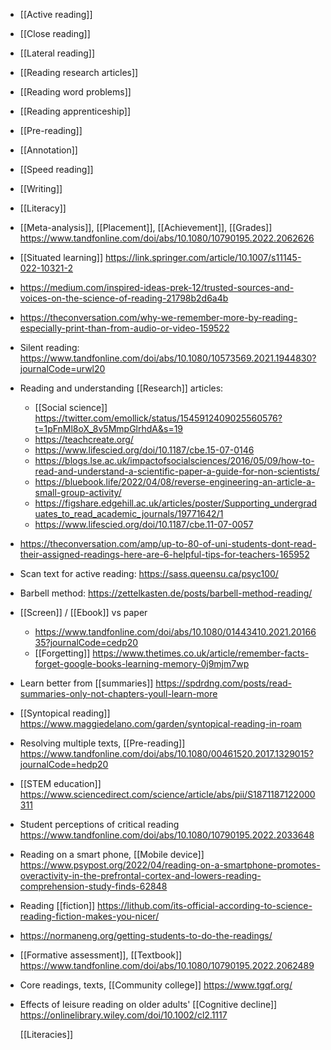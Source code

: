 - [[Active reading]]
- [[Close reading]]
- [[Lateral reading]]
- [[Reading research articles]]
- [[Reading word problems]]
- [[Reading apprenticeship]]
- [[Pre-reading]]
- [[Annotation]]
- [[Speed reading]]
- [[Writing]]
- [[Literacy]]
- [[Meta-analysis]], [[Placement]], [[Achievement]], [[Grades]] https://www.tandfonline.com/doi/abs/10.1080/10790195.2022.2062626
- [[Situated learning]] https://link.springer.com/article/10.1007/s11145-022-10321-2
- https://medium.com/inspired-ideas-prek-12/trusted-sources-and-voices-on-the-science-of-reading-21798b2d6a4b
- https://theconversation.com/why-we-remember-more-by-reading-especially-print-than-from-audio-or-video-159522
- Silent reading: https://www.tandfonline.com/doi/abs/10.1080/10573569.2021.1944830?journalCode=urwl20
- Reading and understanding [[Research]] articles:
	- [[Social science]] https://twitter.com/emollick/status/1545912409025560576?t=1pFnMl8oX_8v5MmpGlrhdA&s=19
	- https://teachcreate.org/
	- https://www.lifescied.org/doi/10.1187/cbe.15-07-0146
	- https://blogs.lse.ac.uk/impactofsocialsciences/2016/05/09/how-to-read-and-understand-a-scientific-paper-a-guide-for-non-scientists/
	- https://bluebook.life/2022/04/08/reverse-engineering-an-article-a-small-group-activity/
	- https://figshare.edgehill.ac.uk/articles/poster/Supporting_undergraduates_to_read_academic_journals/19771642/1
	- https://www.lifescied.org/doi/10.1187/cbe.11-07-0057
- https://theconversation.com/amp/up-to-80-of-uni-students-dont-read-their-assigned-readings-here-are-6-helpful-tips-for-teachers-165952
- Scan text for active reading: https://sass.queensu.ca/psyc100/
- Barbell method: https://zettelkasten.de/posts/barbell-method-reading/
- [[Screen]] / [[Ebook]] vs paper
	- https://www.tandfonline.com/doi/abs/10.1080/01443410.2021.2016635?journalCode=cedp20
	- [[Forgetting]] https://www.thetimes.co.uk/article/remember-facts-forget-google-books-learning-memory-0j9mjm7wp
- Learn better from [[summaries]] https://spdrdng.com/posts/read-summaries-only-not-chapters-youll-learn-more
- [[Syntopical reading]] https://www.maggiedelano.com/garden/syntopical-reading-in-roam
- Resolving multiple texts, [[Pre-reading]] https://www.tandfonline.com/doi/abs/10.1080/00461520.2017.1329015?journalCode=hedp20
- [[STEM education]] https://www.sciencedirect.com/science/article/abs/pii/S1871187122000311
- Student perceptions of critical reading https://www.tandfonline.com/doi/abs/10.1080/10790195.2022.2033648
- Reading on a smart phone, [[Mobile device]] https://www.psypost.org/2022/04/reading-on-a-smartphone-promotes-overactivity-in-the-prefrontal-cortex-and-lowers-reading-comprehension-study-finds-62848
- Reading [[fiction]] https://lithub.com/its-official-according-to-science-reading-fiction-makes-you-nicer/
- https://normaneng.org/getting-students-to-do-the-readings/
- [[Formative assessment]], [[Textbook]] https://www.tandfonline.com/doi/abs/10.1080/10790195.2022.2062489
- Core readings, texts, [[Community college]] https://www.tgqf.org/
- Effects of leisure reading on older adults' [[Cognitive decline]] https://onlinelibrary.wiley.com/doi/10.1002/cl2.1117
  
  [[Literacies]]